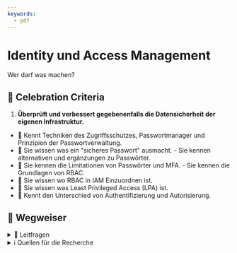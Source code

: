 ```yaml
---
keywords:
  - pdf
---
```


# Identity und Access Management

Wer darf was machen?

## 🎉 Celebration Criteria

1. **Überprüft und verbessert gegebenenfalls die Datensicherheit der eigenen Infrastruktur.**

- :dart: Kennt Techniken des Zugriffsschutzes, Passwortmanager und Prinzipien der Passwortverwaltung. 
- :dart: Sie wissen was ein "sicheres Passwort" ausmacht. - Sie kennen alternativen und ergänzungen zu Passwörter.
- :dart: Sie kennen die Limitationen von Passwörter und MFA. - Sie kennen die Grundlagen von RBAC. 
- :dart: Sie wissen wo RBAC in IAM Einzuordnen ist. 
- :dart: Sie wissen was Least Privileged Access (LPA) ist.
- :dart: Kennt den Unterschied von Authentifizierung und Autorisierung.

## :compass: Wegweiser

<details>
  <summary> 
    🤔 Leitfragen 
  </summary>

- Was ist IAM?
- Was ist Authentifizierung?
- Was ist Autorisierung?
- Was ist ein Sicher Passwort ?
- Was ist sind die grenzen von Passwörter?
- Welche Modernen Auth Methoden gibt es? (MFA, Passkey, Biometrische Daten, etc..)
- Wie kann ein Passwort sicher Aufbewahrt werden?
- Wie sieht das mit Post Quanten Kryptographie aus?
- Was ist Least Privileged Access (LPA)?
- Was sind gute Grundsätze für eine Berechtigungskonzept?
- Was ist RBAC und wie ist es in IAM Einzuordnen?
- ...

</details>

<details>
  <summary> 
    ℹ️ Quellen für die Recherche
  </summary>

- [**ComputerWeekly.de:** Identity Access Management (IAM) -Systeme](https://www.computerweekly.com/de/definition/Identity-Access-Management-IAM-Systeme)

- [**Microsoft** Was ist Identity & Access Management (IAM)?](https://www.microsoft.com/de-de/security/business/security-101/what-is-identity-access-management-iam)

- [**Okta:** Vergleich von Authentifizierung und Autorisierung](https://www.okta.com/de/identity-101/authentication-vs-authorization/#:~:text=Durch%20Authentifizierung%20wird%20best%C3%A4tigt%2C%20dass,Erlaubnis%20erhalten%2C%20auf%20Ressourcen%20zuzugreifen.)

- [**auth0:** Authentication vs. Authorization](https://auth0.com/docs/get-started/identity-fundamentals/authentication-and-authorization)

- [**CH Admin bit:** How To Choose a Strong Password](https://www.bit.admin.ch/bit/de/home/dokumentation/kundenzeitschrift-eisbrecher/eisbrecher-archiv/kundenzeitschrift-eisbrecher-ausgabe-75/self-service.html)

- [**TechTarget:** strong password](https://www.techtarget.com/searchenterprisedesktop/definition/strong-password)

- [**Boston University:** How To Choose a Strong Password](https://www.bu.edu/tech/support/information-security/security-for-everyone/how-to-choose-a-strong-password/)

- [**tools4ever** Was ist Multi-Faktor-Authentifizierung?](https://www.tools4ever.de/glossar/was-ist-multi-faktor-authentifizierung/)

- [**securityinsider** Was ist Multi-Faktor-Authentifizierung (MFA)?](https://security-insider.de/was-ist-multi-faktor-authentifizierung-mfa-a-631486/)

- [**ionos:** Role Based Access Control (RBAC): Wie funktioniert die rollenbasierte Zugriffskontrolle?](https://www.ionos.de/digitalguide/server/sicherheit/was-ist-role-based-access-control-rbac/)

- [**youtube.com:** Role-Based Access Control (RBAC) Explained: How it works and when to use it](https://www.youtube.com/watch?v=4Uya_I_Oxjk)

- [**microsoft:** Azure Role-Based Access Control, Azure RBAC)?](https://learn.microsoft.com/de-de/azure/role-based-access-control/overview)

</details>